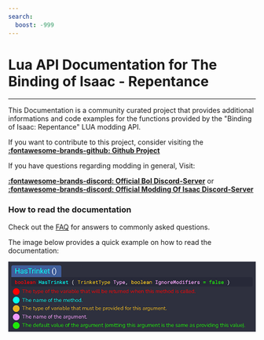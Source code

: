 ```yaml
---
search:
  boost: -999
---
```

# Lua API Documentation for The Binding of Isaac - Repentance
___

This Documentation is a community curated project that provides additional informations and code examples for the functions provided by the "Binding of Isaac: Repentance" LUA modding API.

If you want to contribute to this project, consider visiting the **[:fontawesome-brands-github: Github Project](https://github.com/wofsauge/IsaacDocs)**

If you have questions regarding modding in general, Visit:

**[:fontawesome-brands-discord: Official BoI Discord-Server](https://discord.gg/isaac)** or **[:fontawesome-brands-discord: Official Modding Of Isaac Discord-Server](https://discord.gg/KbevtvgD4z)**

### How to read the documentation
Check out the [FAQ](./faq/FaqHome.md) for answers to commonly asked questions.

The image below provides a quick example on how to read the documentation:

![img](./images/docs_reading_guide.png)